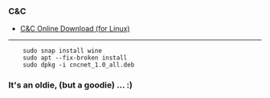 ### C&C
- [C&C Online Download (for Linux)](https://cncnet.org/command-and-conquer#download)
---

        sudo snap install wine 
        sudo apt --fix-broken install
        sudo dpkg -i cncnet_1.0_all.deb 

### It's an oldie, (but a goodie) ... :) 
